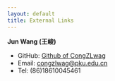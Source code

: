 ```yaml
---
layout: default
title: External Links
---
```


**Jun Wang (王峻)**
* GitHub: <a href="https://github.com/congzlwag">Github of CongZLwag</a>
* Email: <a href="mailto: congzlwag@pku.edu.cn"> congzlwag@pku.edu.cn </a>
* Tel: (86)18610045461
